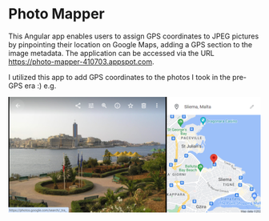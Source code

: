 # Photo Mapper

This Angular app enables users to assign GPS coordinates to JPEG pictures by pinpointing their location on Google Maps, adding a GPS section to the image metadata. The application can be accessed via the URL https://photo-mapper-410703.appspot.com.

I utilized this app to add GPS coordinates to the photos I took in the pre-GPS era :) e.g.

![Sliema, Malta](sample-picture.png)